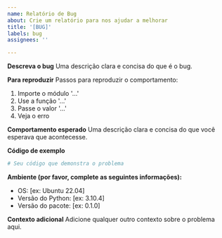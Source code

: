 ```yaml
---
name: Relatório de Bug
about: Crie um relatório para nos ajudar a melhorar
title: '[BUG]'
labels: bug
assignees: ''

---
```


**Descreva o bug**
Uma descrição clara e concisa do que é o bug.

**Para reproduzir**
Passos para reproduzir o comportamento:
1. Importe o módulo '...'
2. Use a função '...'
3. Passe o valor '...'
4. Veja o erro

**Comportamento esperado**
Uma descrição clara e concisa do que você esperava que acontecesse.

**Código de exemplo**
```python
# Seu código que demonstra o problema
```

**Ambiente (por favor, complete as seguintes informações):**
 - OS: [ex: Ubuntu 22.04]
 - Versão do Python: [ex: 3.10.4]
 - Versão do pacote: [ex: 0.1.0]

**Contexto adicional**
Adicione qualquer outro contexto sobre o problema aqui.

